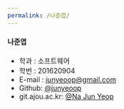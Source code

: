 ```yaml
---
permalink: /나준엽/
---
```


#### 나준엽


* 학과 : 소프트웨어
* 학번 : 201620904
* E-mail : junyeoop@gmail.com
* Github: [@junyeoop](https://github.com/junyeoop)
* git.ajou.ac.kr: [@Na Jun Yeop](https://git.ajou.ac.kr/N)
